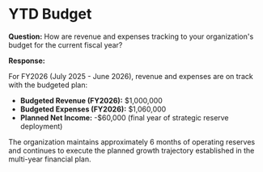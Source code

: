 # YTD Budget

**Question:** How are revenue and expenses tracking to your organization's budget for the current fiscal year?

**Response:**

For FY2026 (July 2025 - June 2026), revenue and expenses are on track with the budgeted plan:

- **Budgeted Revenue (FY2026):** $1,000,000
- **Budgeted Expenses (FY2026):** $1,060,000
- **Planned Net Income:** -$60,000 (final year of strategic reserve deployment)

The organization maintains approximately 6 months of operating reserves and continues to execute the planned growth trajectory established in the multi-year financial plan.
